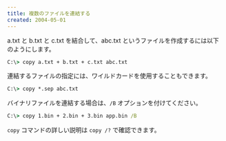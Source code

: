 ```yaml
---
title: 複数のファイルを連結する
created: 2004-05-01
---
```


a.txt と b.txt と c.txt を結合して、abc.txt というファイルを作成するには以下のようにします。

```bat
C:\> copy a.txt + b.txt + c.txt abc.txt
```

連結するファイルの指定には、ワイルドカードを使用することもできます。

```bat
C:\> copy *.sep abc.txt
```

バイナリファイルを連結する場合は、`/B` オプションを付けてください。

```bat
C:\> copy 1.bin + 2.bin + 3.bin app.bin /B
```

`copy` コマンドの詳しい説明は `copy /?` で確認できます。

